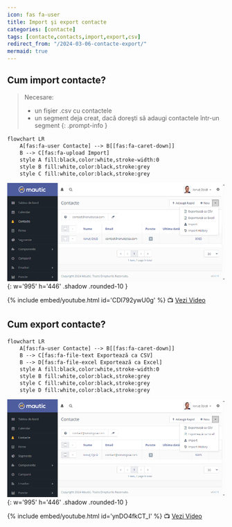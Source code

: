 ```yaml
---
icon: fas fa-user
title: Import şi export contacte
categories: [contacte]
tags: [contacte,contacts,import,export,csv]
redirect_from: "/2024-03-06-contacte-export/"
mermaid: true
---
```


## <i class='fas fa-user'></i> Cum import contacte?
> Necesare:
> * un fişier .csv cu contactele
> * un segment deja creat, dacă doreşti să adaugi contactele într-un segment
{: .prompt-info }

```mermaid
flowchart LR
    A[fas:fa-user Contacte] --> B[[fas:fa-caret-down]]
    B --> C[fas:fa-upload Import]
    style A fill:black,color:white,stroke-width:0
    style B fill:white,color:black,stroke:grey
    style C fill:white,color:black,stroke:grey
```

![Importăm contactele](/assets/img/contacte/2024-03-06-contacte-import.png){: w='995' h='446' .shadow .rounded-10 }

{% include embed/youtube.html id='CDl792ywU0g' %}
📺 [Vezi Video](https://www.youtube.com/watch?v=CDl792ywU0g)

## <i class='fas fa-user'></i> Cum export contacte?

```mermaid
flowchart LR
    A[fas:fa-user Contacte] --> B[[fas:fa-caret-down]]
    B --> C[fas:fa-file-text Exportează ca CSV]
    B --> D[fas:fa-file-excel Exportează ca Excel]
    style A fill:black,color:white,stroke-width:0
    style B fill:white,color:black,stroke:grey
    style C fill:white,color:black,stroke:grey
    style D fill:white,color:black,stroke:grey
```

![Exportăm contactele](/assets/img/contacte/2024-03-06-contacte-import.png){: w='995' h='446' .shadow .rounded-10 }

{% include embed/youtube.html id='ynDO4fkCT_I' %}
📺 [Vezi Video](https://www.youtube.com/watch?v=ynDO4fkCT_I)
